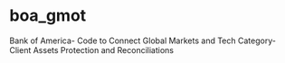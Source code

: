 # boa_gmot
Bank of America- Code to Connect Global Markets and Tech Category- Client Assets Protection and Reconciliations

